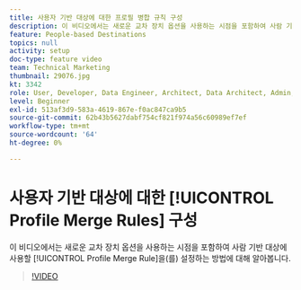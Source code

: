 ```yaml
---
title: 사용자 기반 대상에 대한 프로필 병합 규칙 구성
description: 이 비디오에서는 새로운 교차 장치 옵션을 사용하는 시점을 포함하여 사람 기반 대상에 사용할 프로필 병합 규칙을 설정하는 방법에 대해 알아봅니다.
feature: People-based Destinations
topics: null
activity: setup
doc-type: feature video
team: Technical Marketing
thumbnail: 29076.jpg
kt: 3342
role: User, Developer, Data Engineer, Architect, Data Architect, Admin, Leader
level: Beginner
exl-id: 513af3d9-583a-4619-867e-f0ac847ca9b5
source-git-commit: 62b43b5627dabf754cf821f974a56c60989ef7ef
workflow-type: tm+mt
source-wordcount: '64'
ht-degree: 0%

---
```


# 사용자 기반 대상에 대한 [!UICONTROL Profile Merge Rules] 구성

이 비디오에서는 새로운 교차 장치 옵션을 사용하는 시점을 포함하여 사람 기반 대상에 사용할 [!UICONTROL Profile Merge Rule]을(를) 설정하는 방법에 대해 알아봅니다.

>[!VIDEO](https://video.tv.adobe.com/v/31703/?quality=12&captions=kor)
